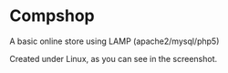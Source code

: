 # Compshop
A basic online store using LAMP (apache2/mysql/php5)

Created under Linux, as you can see in the screenshot.
